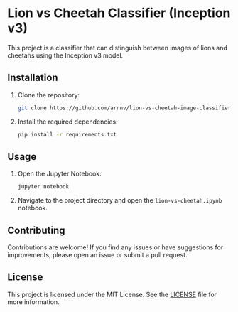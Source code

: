 # Lion vs Cheetah Classifier (Inception v3)

This project is a classifier that can distinguish between images of lions and cheetahs using the Inception v3 model.

## Installation

1. Clone the repository:
    ```bash
    git clone https://github.com/arnnv/lion-vs-cheetah-image-classifier.git
    ```

2. Install the required dependencies:
    ```bash
    pip install -r requirements.txt
    ```

## Usage

1. Open the Jupyter Notebook:
    ```bash
    jupyter notebook
    ```

2. Navigate to the project directory and open the `lion-vs-cheetah.ipynb` notebook.


## Contributing

Contributions are welcome! If you find any issues or have suggestions for improvements, please open an issue or submit a pull request.

## License

This project is licensed under the MIT License. See the [LICENSE](LICENSE) file for more information.